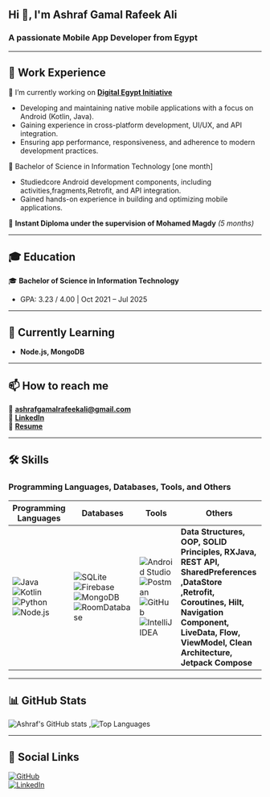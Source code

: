 ## Hi 👋, I'm Ashraf Gamal Rafeek Ali  
### A passionate Mobile App Developer from Egypt  

---

## 🚀 Work Experience  
🔭 I’m currently working on **[Digital Egypt Initiative](https://your-project-link.com)**  
  - Developing and maintaining native mobile applications with a focus on Android (Kotlin, Java).
  - Gaining experience in cross-platform development, UI/UX, and API integration.
  - Ensuring app performance, responsiveness, and adherence to modern development practices.
    
🔭 Bachelor of Science in Information Technology [one month]
  - Studiedcore Android development components, including activities,fragments,Retrofit, and API integration.
  - Gained hands-on experience in building and optimizing mobile applications.

📜 **Instant Diploma under the supervision of Mohamed Magdy** *(5 months)*  


---

## 🎓 Education  
🎓 **Bachelor of Science in Information Technology**  
  - GPA: 3.23 / 4.00 | Oct 2021 – Jul 2025



---

## 🌱 Currently Learning  
- **Node.js, MongoDB**  


---

## 📫 How to reach me  
📧 **ashrafgamalrafeekali@gmail.com**  
🔗 **[LinkedIn](https://www.linkedin.com/in/ashraf-gamal-339972265/)**  
📄 **[Resume](https://drive.google.com/drive/folders/1WoyYcsl4MNityiNjO1Jm2wohERSuBGo2?usp=sharing)**  

---

## 🛠️ Skills  

### **Programming Languages, Databases, Tools, and Others**  

| Programming Languages | Databases | Tools | Others |
|----------------------|-----------|------|---------|
| ![Java](https://img.shields.io/badge/Java-ED8B00?style=for-the-badge&logo=java&logoColor=white) ![Kotlin](https://img.shields.io/badge/Kotlin-0095D5?style=for-the-badge&logo=kotlin&logoColor=white) ![Python](https://img.shields.io/badge/Python-3776AB?style=for-the-badge&logo=python&logoColor=white) ![Node.js](https://img.shields.io/badge/Node.js-43853D?style=for-the-badge&logo=node.js&logoColor=white) | ![SQLite](https://img.shields.io/badge/SQLite-003B57?style=for-the-badge&logo=sqlite&logoColor=white) ![Firebase](https://img.shields.io/badge/Firebase-FFCA28?style=for-the-badge&logo=firebase&logoColor=white) ![MongoDB](https://img.shields.io/badge/MongoDB-47A248?style=for-the-badge&logo=mongodb&logoColor=white) ![RoomDatabase](https://img.shields.io/badge/RoomDatabase-4285F4?style=for-the-badge&logo=room&logoColor=white) | ![Android Studio](https://img.shields.io/badge/Android_Studio-3DDC84?style=for-the-badge&logo=android-studio&logoColor=white) ![Postman](https://img.shields.io/badge/Postman-FF6C37?style=for-the-badge&logo=postman&logoColor=white) ![GitHub](https://img.shields.io/badge/GitHub-181717?style=for-the-badge&logo=github&logoColor=white) ![IntelliJ IDEA](https://img.shields.io/badge/IntelliJ-000000?style=for-the-badge&logo=intellij-idea&logoColor=white) | **Data Structures, OOP, SOLID Principles, RXJava, REST API, SharedPreferences ,DataStore ,Retrofit, Coroutines, Hilt, Navigation Component, LiveData, Flow, ViewModel, Clean Architecture, Jetpack Compose** |

---

## 📊 GitHub Stats  

![Ashraf's GitHub stats](https://github-readme-stats.vercel.app/api?username=Ashraf-G-R-A&show_icons=true&theme=dark) ,![Top Languages](https://github-readme-stats.vercel.app/api/top-langs/?username=Ashraf-G-R-A&layout=compact&theme=dark)      


---

## 🔗 Social Links  
[![GitHub](https://img.shields.io/badge/GitHub-Ashraf--G--R--A-181717?style=for-the-badge&logo=github)](https://github.com/Ashraf-G-R-A)  
[![LinkedIn](https://img.shields.io/badge/LinkedIn-0077B5?style=for-the-badge&logo=linkedin&logoColor=white)](https://www.linkedin.com/in/ashraf-gamal-339972265/)  
